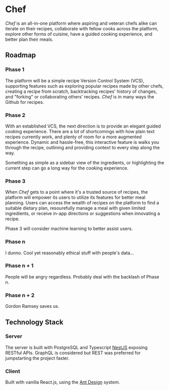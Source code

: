 # **Chef**

*Chef* is an all-in-one platform where aspiring and veteran chefs alike can iterate on their recipes, collaborate with fellow cooks across the platform, explore other forms of cuisine, have a guided cooking experience, and better plan their meals.  

## **Roadmap**
### **Phase 1**
The platform will be a simple recipe Version Control System (VCS), supporting features such as exploring popular recipes made by other chefs, creating a recipe from scratch, backtracking recipes' history of changes, and "forking" or collaborating others' recipes. *Chef* is in many ways the Github for recipes.


### **Phase 2**
With an established VCS, the next direction is to provide an elegant guided cooking experience. There are a lot of shortcomings with how plain text recipes currently work, and plenty of room for a more augmented experience. Dynamic and hassle-free, this interactive feature is walks you through the recipe, outlining and providing context to every step along the way.

Something as simple as a sidebar view of the ingredients, or highlighting the current step can go a long way for the cooking experience.

### **Phase 3**
When *Chef* gets to a point where it's a trusted source of recipes, the platform will empower its users to utilize its features for better meal planning. Users can access the wealth of recipes on the platform to find a suitable dietary plan, resourefully manage a meal with given limited ingredients, or receive in-app directions or suggestions when innovating a recipe.

Phase 3 will consider machine learning to better assist users. 


### **Phase n**
I dunno. Cool yet reasonably ethical stuff with people's data...

### **Phase n + 1**
People will be angry regardless. Probably deal with the backlash of Phase n.

### **Phase n + 2**
Gordon Ramsey saves us.


## **Technology Stack**
### **Server**
The server is built with PostgreSQL and Typescript [NestJS](https://nestjs.com/) exposing RESTful APIs. GraphQL is considered but REST was preferred for jumpstarting the project faster. 

### **Client**
Built with vanilla React.js, using the [Ant Design](https://ant.design/) system.
